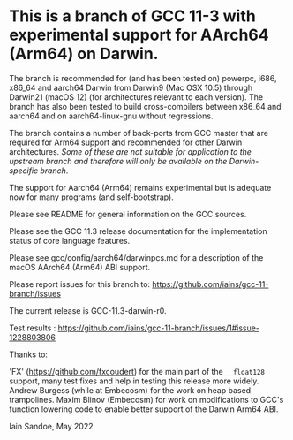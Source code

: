 # This is a branch of GCC 11-3 with experimental support for AArch64 (Arm64) on Darwin.

The branch is recommended for (and has been tested on) powerpc, i686, x86_64 and aarch64 Darwin from Darwin9 (Mac OSX 10.5) through Darwin21 (macOS 12) (for architectures relevant to each version). The branch has also been tested to build cross-compilers between x86_64 and aarch64 and on aarch64-linux-gnu without regressions.

The branch contains a number of back-ports from GCC master that are required for Arm64 support and recommended for other Darwin architectures.  _Some of these are not suitable for application to the upstream branch and therefore will only be available on the Darwin-specific branch_.

The support for Aarch64 (Arm64) remains experimental but is adequate now for many programs (and self-bootstrap).

Please see README for general information on the GCC sources.

Please see the GCC 11.3 release documentation for the implementation status of core language features.

Please see gcc/config/aarch64/darwinpcs.md for a description of the macOS AArch64 (Arm64) ABI support.

Please report issues for this branch to: https://github.com/iains/gcc-11-branch/issues

The current release is GCC-11.3-darwin-r0.

Test results : https://github.com/iains/gcc-11-branch/issues/1#issue-1228803806

Thanks to:

'FX' (https://github.com/fxcoudert) for the main part of the ```__float128``` support, many test fixes and help in testing this release more widely.
Andrew Burgess (while at Embecosm) for the work on heap based trampolines.
Maxim Blinov (Embecosm) for work on modifications to GCC's function lowering code to enable better support of the Darwin Arm64 ABI.

Iain Sandoe, May 2022
